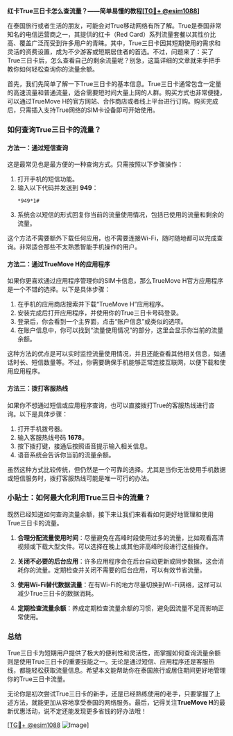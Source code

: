 **红卡True三日卡怎么查流量？——简单易懂的教程[[TG💪+ @esim1088](https://t.me/s/esim1088)]**

在泰国旅行或者生活的朋友，可能会对True移动网络有所了解。True是泰国非常知名的电信运营商之一，其提供的红卡（Red Card）系列流量套餐以其性价比高、覆盖广泛而受到许多用户的青睐。其中，True三日卡因其短期使用的需求和灵活的资费设置，成为不少游客或短期居住者的首选。不过，问题来了：买了True三日卡后，怎么查看自己的剩余流量呢？别急，这篇详细的文章就来手把手教你如何轻松查询你的流量余额。

首先，我们先简单了解一下True三日卡的基本信息。True三日卡通常包含一定量的高速流量和普通流量，适合需要短时间大量上网的人群。购买方式也非常便捷，可以通过TrueMove H的官方网站、合作商店或者线上平台进行订购。购买完成后，只需插入支持True网络的SIM卡设备即可开始使用。

### 如何查询True三日卡的流量？

#### 方法一：通过短信查询
这是最常见也是最方便的一种查询方式。只需按照以下步骤操作：

1. 打开手机的短信功能。
2. 输入以下代码并发送到 **949**：
   ```
   *949*1#
   ```
3. 系统会以短信的形式回复你当前的流量使用情况，包括已使用的流量和剩余的流量。

这个方法不需要额外下载任何应用，也不需要连接Wi-Fi，随时随地都可以完成查询。非常适合那些不太熟悉智能手机操作的用户。

#### 方法二：通过TrueMove H的应用程序
如果你更喜欢通过应用程序管理你的SIM卡信息，那么TrueMove H官方应用程序是一个不错的选择。以下是具体步骤：

1. 在手机的应用商店搜索并下载“TrueMove H”应用程序。
2. 安装完成后打开应用程序，并使用你的True三日卡号码登录。
3. 登录后，你会看到一个主界面，点击“账户信息”或类似的选项。
4. 在账户信息中，你可以找到“流量使用情况”的部分，这里会显示你当前的流量余额。

这种方法的优点是可以实时监控流量使用情况，并且还能查看其他相关信息，如通话时长、短信数量等。不过，你需要确保手机能够正常连接互联网，以便下载和使用应用程序。

#### 方法三：拨打客服热线
如果你不想通过短信或应用程序查询，也可以直接拨打True的客服热线进行咨询。以下是具体步骤：

1. 打开手机拨号器。
2. 输入客服热线号码 **1678**。
3. 按下拨打键，接通后按照语音提示输入相关信息。
4. 语音系统会告诉你当前的流量余额。

虽然这种方式比较传统，但仍然是一个可靠的选择。尤其是当你无法使用手机数据或短信服务时，拨打客服热线可能是唯一可行的办法。

### 小贴士：如何最大化利用True三日卡的流量？
既然已经知道如何查询流量余额，接下来让我们来看看如何更好地管理和使用True三日卡的流量。

1. **合理分配流量使用时间**：尽量避免在高峰时段使用过多的流量，比如观看高清视频或下载大型文件。可以选择在晚上或其他非高峰时段进行这些操作。
   
2. **关闭不必要的后台应用**：许多应用程序会在后台自动更新或同步数据，这会消耗你的流量。定期检查并关闭不需要的后台应用，可以有效节省流量。

3. **使用Wi-Fi替代数据流量**：在有Wi-Fi的地方尽量切换到Wi-Fi网络，这样可以减少True三日卡的数据消耗。

4. **定期检查流量余额**：养成定期检查流量余额的习惯，避免因流量不足而影响正常使用。

### 总结

True三日卡为短期用户提供了极大的便利性和灵活性，而掌握如何查询流量余额则是使用True三日卡的重要技能之一。无论是通过短信、应用程序还是客服热线，都能轻松获取流量信息。希望本文能帮助你在泰国旅行或居住期间更好地管理你的True三日卡流量。

无论你是初次尝试True三日卡的新手，还是已经熟练使用的老手，只要掌握了上述方法，就能更加从容地享受泰国的网络服务。最后，记得关注**TrueMove H**的最新优惠活动，说不定还能发现更多省钱的好办法哦！

[[TG💪+ @esim1088](https://t.me/s/esim1088) ![Image](https://i.postimg.cc/4NQfJmqS/Snipaste-2025-05-13-00-14-12.png)]